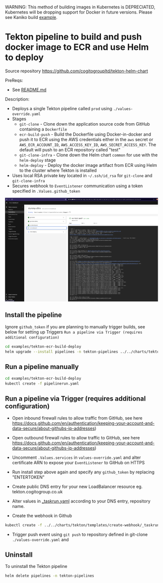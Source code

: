 

WARNING: This method of building images in Kubernetes is DEPRECIATED, Kubernetes will be dropping support for Docker in future versions. Please see Kaniko build [example](../tekton-kaniko-build-deploy/README.md).

# Tekton pipeline to build and push docker image to ECR and use Helm to deploy

Source repository https://github.com/cogitogroupltd/tekton-helm-chart

PreReqs:
- See [README.md](../../charts/tekton/README.md)

Description:

- Deploys a single Tekton pipeline called `prod` using `./values-override.yaml`
- Stages
  - `git-clone` - Clone down the application source code from GitHub containing a `Dockerfile`
  - `ecr-build-push` - Build the Dockerfile using Docker-in-docker and push it to ECR using the AWS credentials either in the `aws` secret or `AWS_ECR_ACCOUNT_ID`, `AWS_ACCESS_KEY_ID`, `AWS_SECRET_ACCESS_KEY`. The default will push to an ECR repository called "test"
  - `git-clone-infra` - Clone down the Helm chart `common` for use with the `helm-deploy` stage
  - `helm-deploy` - Deploy the docker image artifact from ECR using Helm to the cluster where Tekton is installed
- Uses local RSA private key located in `~/.ssh/id_rsa` for `git-clone` and `git-clone-infra`
- Secures webhook to `EventListener` communication using a token specified in `.Values.github_token`

![](2022-10-17-23-18-35.png)

## Install the pipeline

Ignore `github_token` if you are planning to manually trigger builds, see below for setting up Triggers `Run a pipeline via Trigger (requires additional configuration)`

```bash
cd examples/tekton-ecr-build-deploy
helm upgrade --install pipelines -n tekton-pipelines ../../charts/tekton --set github_token="$(echo -n "ENTERTOKEN" | base64)" --set secret_ssh_key="$(cat ~/.ssh/id_rsa)" --values ./values-override.yaml
```

## Run a pipeline manually

```bash
cd examples/tekton-ecr-build-deploy
kubectl create -f pipelinerun.yaml
```

## Run a pipeline via Trigger (requires additional configuration)

- Open inbound firewall rules to allow traffic from GitHub, see here https://docs.github.com/en/authentication/keeping-your-account-and-data-secure/about-githubs-ip-addresses)
- Open outbound firewall rules to allow traffic to GitHub, see here https://docs.github.com/en/authentication/keeping-your-account-and-data-secure/about-githubs-ip-addresses)
- Uncomment `.Values.services` in `values-override.yaml` and alter certificate ARN to expose your `EventListener` to GitHub on HTTPS
- Run install step above again and specify any `github_token` by replacing "ENTERTOKEN"
- Create public DNS entry for your new LoadBalancer resource eg. tekton.cogitogroup.co.uk

- Alter values in [_taskrun.yaml](../../charts/tekton/templates/create-webhook/_taskrun.yaml) according to your DNS entry, repository name.
- Create the webhook in Github

```bash
kubectl create -f ../../charts/tekton/templates/create-webhook/_taskrun.yaml
```
- Trigger push event using `git push` to repository defined in git-clone `./values-override.yaml` and 



## Uninstall

To uninstall the Tekton pipeline

```bash
helm delete pipelines -n tekton-pipelines
```
